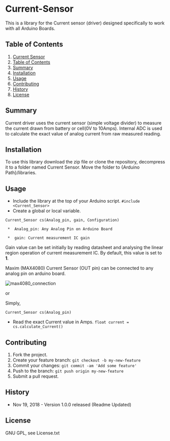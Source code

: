 # Current-Sensor
This is a library for the Current sensor (driver) designed specifically to work with all Arduino Boards.

## Table of Contents

1. [Current Sensor](#CurrentSensor)
2. [Table of Contents](#table-of-contents)
3. [Summary](#summary)
4. [Installation](#installation)
5. [Usage](#usage)
6. [Contributing](#contributing)
7. [History](#history)
8. [License](#license)

<snippet>
<content>
  

## Summary

Current driver uses the current sensor (simple voltage divider) to measure the current drawn from battery or cell(0V to 10Amps). Internal ADC is used to calculate the exact value of analog current from raw measured reading.


## Installation

To use this library download the zip file or clone the repository, decompress it to a folder named Current Sensor. Move the folder to {Arduino Path}/libraries.

## Usage

* Include the library at the top of your Arduino script. `#include <Current_Sensor>`
* Create a global or local variable. 
  
 `Current_Sensor cs(Analog_pin, gain, Configuration)`
  ```
   *  Analog_pin: Any Analog Pin on Arduino Board
   
   *  gain: Current measurement IC gain  
 
   ```
  
   Gain value can be set initially by reading datasheet and analysing the linear region operation of current measurement IC.
 By default, this value is set to **1**. 
   
  Maxim (MAX4080) Current Sensor (OUT pin) can be connected to any analog pin on arduino board.

![max4080_connection](https://user-images.githubusercontent.com/25079922/48984902-00c5ed00-f102-11e8-85f7-d4d0b495e62a.png)
  
  
 or
 
 Simply,
  
 `Current_Sensor cs(Analog_pin)`
 
* Read the exact Current value in Amps.
 `float current = cs.calculate_Current()`

## Contributing

1. Fork the project.
2. Create your feature branch: `git checkout -b my-new-feature`
3. Commit your changes: `git commit -am 'Add some feature'`
4. Push to the branch: `git push origin my-new-feature`
5. Submit a pull request.

## History

- Nov  19, 2018   - Version 1.0.0 released (Readme Updated)

## License

GNU GPL, see License.txt
</content>
</snippet>
